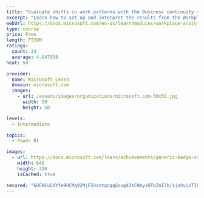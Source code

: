 ```yaml
---
title: "Evaluate shifts in work patterns with the Business continuity dashboard in Microsoft Workplace Analytics"
excerpt: "Learn how to set up and interpret the results from the Workplace Analytics Power BI Business continuity dashboard. Generate insights from the behavioral data to help navigate shifts in employee and team work patterns."
webUrl: https://docs.microsoft.com/en-us/learn/modules/workplace-analytics-business-continuity/
type: course
price: Free
length: PT39M
ratings:
  count: 34
  average: 4.647059
heat: 50

provider:
  name: Microsoft Learn
  domain: microsoft.com
  images:
    - url: /assets/images/organizations/microsoft.com-50x50.jpg
      width: 50
      height: 50

levels:
  - Intermediate

topics:
  - Power BI

images:
  - url: https://docs.microsoft.com/learn/achievements/generic-badge-social.png
    width: 640
    height: 320
    isCached: true

secured: "GUFACuSdYfe9UCMq92MjF54zotgoqgGovg4DtCHmyiKFbZnIlh/ijshvivT1ko/jMdzyXeFnDFk6atnXp4ApV4rOmOB2X+ZwxDFIbnAJCeF4sE96w7nN+oEkwBccFpr9T23DhZdK5dlzxFwPK0pGjvyJczb17jIPOGEyCm3LvM9+WnqLo6FzJzxVjVuJwJvPwPR0ShQ4I5Z7/9fLG/qTehjEXYrBSdrAJ6TJS80fLpM8k9/Obt5wqrmLtdGcymzoOh0YmuXIb/7mityPhZBLh1WCQEPJjWNxg92pnocjE4g4/0Tf9qkcA58rrcvVJ7DxCVSPkt6+/6ekJPftlDxIdktYziKs9GiNgSE8PFE8zPz8raLWkMOLAM83YqqxGhvGSBKXKCH+BImRdXsiM0Wwskivr1TvxOPupopAYvrKyes=;h2JiCBQcNN74o5gmFSoAyw=="
---
```


